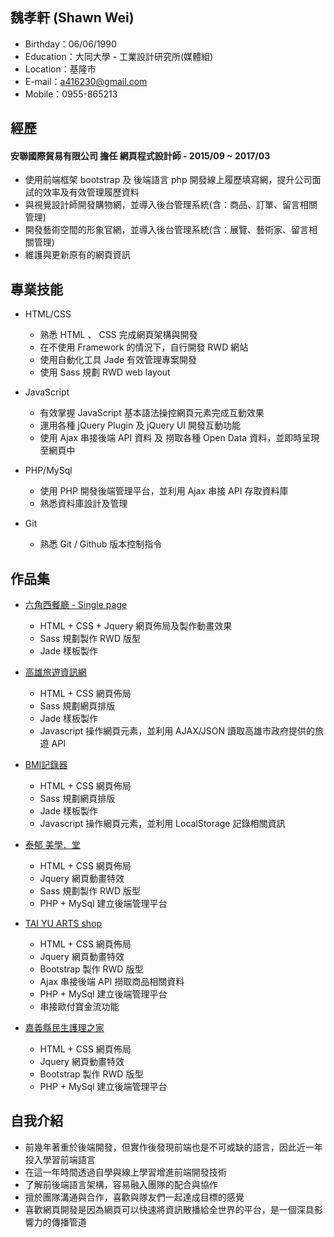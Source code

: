 ## 魏孝軒 (Shawn Wei)

- Birthday：06/06/1990
- Education：大同大學 - 工業設計研究所(媒體組)
- Location：基隆市
- E-mail：a416230@gmail.com
- Mobile：0955-865213


## 經歷

#### 安聯國際貿易有限公司 擔任 網頁程式設計師 - 2015/09 ~ 2017/03

- 使用前端框架 bootstrap 及 後端語言 php 開發線上履歷填寫網，提升公司面試的效率及有效管理履歷資料
- 與視覺設計師開發購物網，並導入後台管理系統(含：商品、訂單、留言相關管理)
- 開發藝術空間的形象官網，並導入後台管理系統(含：展覽、藝術家、留言相關管理)
- 維護與更新原有的網頁資訊


## 專業技能

- HTML/CSS 
  - 熟悉 HTML 、 CSS 完成網頁架構與開發
  - 在不使用 Framework 的情況下，自行開發 RWD 網站
  - 使用自動化工具 Jade 有效管理專案開發
  - 使用 Sass 規劃 RWD web layout

- JavaScript
  - 有效掌握 JavaScript 基本語法操控網頁元素完成互動效果
  - 運用各種 jQuery Plugin 及 jQuery UI 開發互動功能
  - 使用 Ajax 串接後端 API 資料 及 撈取各種 Open Data 資料，並即時呈現至網頁中
  
- PHP/MySql
  - 使用 PHP 開發後端管理平台，並利用 Ajax 串接 API 存取資料庫
  - 熟悉資料庫設計及管理

- Git
  - 熟悉 Git / Github 版本控制指令


## 作品集

- [六角西餐廳 - Single page](https://wei-siao.github.io/hamburg) 
  - HTML + CSS + Jquery 網頁佈局及製作動畫效果
  - Sass 規劃製作 RWD 版型
  - Jade 樣板製作
  
- [高雄旅遊資訊網](http://wss.twbbs.org/Kaohsiung_travel) 
  - HTML + CSS 網頁佈局
  - Sass 規劃網頁排版
  - Jade 樣板製作
  - Javascript 操作網頁元素，並利用 AJAX/JSON 讀取高雄市政府提供的旅遊 API
  
- [BMI記錄器](https://wei-siao.github.io/bmi/) 
  - HTML + CSS 網頁佈局
  - Sass 規劃網頁排版
  - Jade 樣板製作
  - Javascript 操作網頁元素，並利用 LocalStorage 記錄相關資訊
  
- [泰郁  美學．堂](http://wss.twbbs.org/taiyugallery) 
  - HTML + CSS 網頁佈局
  - Jquery 網頁動畫特效
  - Sass 規劃製作 RWD 版型
  - PHP + MySql 建立後端管理平台
  
- [TAI YU ARTS shop](http://wss.twbbs.org/taiyushop) 
  - HTML + CSS 網頁佈局
  - Jquery 網頁動畫特效
  - Bootstrap 製作 RWD 版型
  - Ajax 串接後端 API 撈取商品相關資料
  - PHP + MySql 建立後端管理平台
  - 串接歐付寶金流功能
  
- [嘉義縣民生護理之家](http://www.msnh.com.tw/) 
  - HTML + CSS 網頁佈局
  - Jquery 網頁動畫特效
  - Bootstrap 製作 RWD 版型
  - PHP + MySql 建立後端管理平台
  
## 自我介紹

- 前幾年著重於後端開發，但實作後發現前端也是不可或缺的語言，因此近一年投入學習前端語言
- 在這一年時間透過自學與線上學習增進前端開發技術
- 了解前後端語言架構，容易融入團隊的配合與協作
- 擅於團隊溝通與合作，喜歡與隊友們一起達成目標的感覺
- 喜歡網頁開發是因為網頁可以快速將資訊散播給全世界的平台，是一個深具影響力的傳播管道






